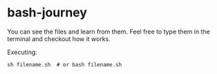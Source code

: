# bash-journey

You can see the files and learn from them. Feel free to type them in the terminal and checkout how it works.

Executing:
```    
sh filename.sh  # or bash filename.sh
```
